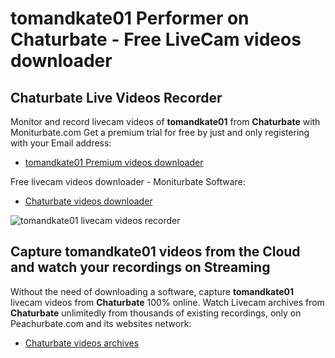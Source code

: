 # tomandkate01 Performer on Chaturbate - Free LiveCam videos downloader

## Chaturbate Live Videos Recorder

Monitor and record livecam videos of **tomandkate01** from **Chaturbate** with Moniturbate.com
Get a premium trial for free by just and only registering with your Email address:
* [tomandkate01 Premium videos downloader](https://moniturbate.com/request-demo-licence-key.html)

Free livecam videos downloader - Moniturbate Software:
* [Chaturbate videos downloader](https://moniturbate.com/moniturbate-download-software.html)

![tomandkate01 livecam videos recorder](https://peachurnet.com/templates/moniturbate-software.png)


## Capture tomandkate01 videos from the Cloud and watch your recordings on Streaming

Without the need of downloading a software, capture **tomandkate01** livecam videos from **Chaturbate** 100% online.
Watch Livecam archives from **Chaturbate** unlimitedly from thousands of existing recordings, only on Peachurbate.com and its websites network:
* [Chaturbate videos archives](https://peachurnet.com/)